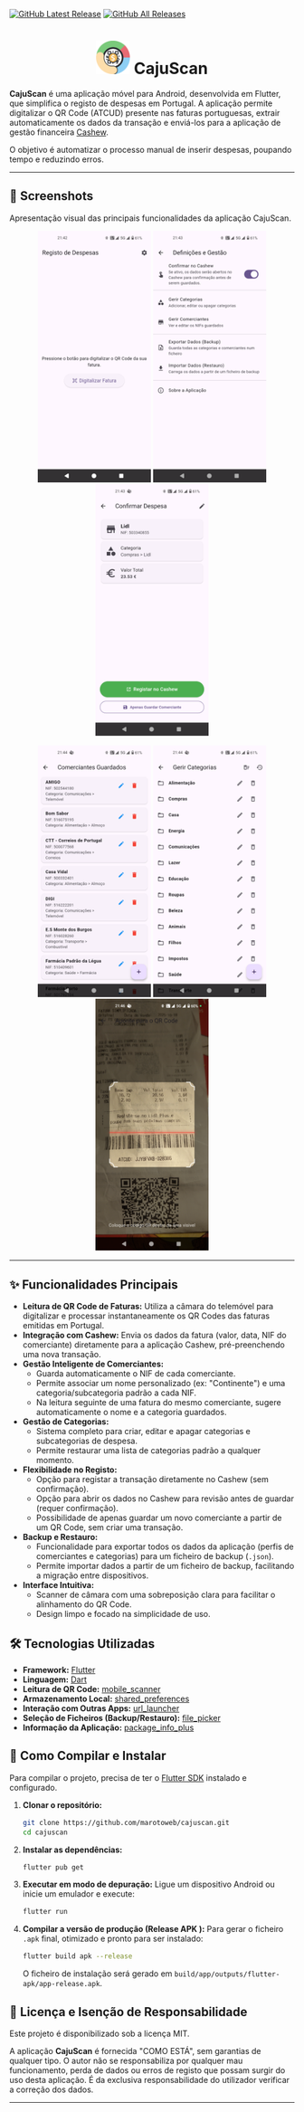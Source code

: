 [![GitHub Latest Release][releases_shield]][latest_release]
[![GitHub All Releases][downloads_total_shield]][releases]

[latest_release]: https://github.com/marotoweb/cajuscan_app/releases/latest

[releases_shield]: https://img.shields.io/github/release/marotoweb/cajuscan_app.svg?style=popout

[releases]: https://github.com/marotoweb/cajuscan_app/releases

[downloads_total_shield]: https://img.shields.io/github/downloads/marotoweb/cajuscan_app/total

<h1 align="center">
  <img src="assets/icon/icon.png" width="60" alt="CajuScan Icon">
  CajuScan
</h1>

**CajuScan** é uma aplicação móvel para Android, desenvolvida em Flutter, que simplifica o registo de despesas em Portugal. A aplicação permite digitalizar o QR Code (ATCUD) presente nas faturas portuguesas, extrair automaticamente os dados da transação e enviá-los para a aplicação de gestão financeira [Cashew](https://cashewapp.web.app/ ).

O objetivo é automatizar o processo manual de inserir despesas, poupando tempo e reduzindo erros.

---

## 📸 Screenshots

Apresentação visual das principais funcionalidades da aplicação CajuScan.

<p align="center">
  <img src="screenshots/Screenshot_1.png" width="200" alt="Página Inicial">
  <img src="screenshots/Screenshot_2.png" width="200" alt="Página de Digitalização">
  <img src="screenshots/Screenshot_3.png" width="200" alt="Página de Confirmação">
</p>
<p align="center">
  <img src="screenshots/Screenshot_4.png" width="200" alt="Gestão de Comerciantes">
  <img src="screenshots/Screenshot_5.png" width="200" alt="Gestão de Categorias">
  <img src="screenshots/Screenshot_6.png" width="200" alt="Página de Definições">
</p>

---

## ✨ Funcionalidades Principais

*   **Leitura de QR Code de Faturas:** Utiliza a câmara do telemóvel para digitalizar e processar instantaneamente os QR Codes das faturas emitidas em Portugal.
*   **Integração com Cashew:** Envia os dados da fatura (valor, data, NIF do comerciante) diretamente para a aplicação Cashew, pré-preenchendo uma nova transação.
*   **Gestão Inteligente de Comerciantes:**
    *   Guarda automaticamente o NIF de cada comerciante.
    *   Permite associar um nome personalizado (ex: "Continente") e uma categoria/subcategoria padrão a cada NIF.
    *   Na leitura seguinte de uma fatura do mesmo comerciante, sugere automaticamente o nome e a categoria guardados.
*   **Gestão de Categorias:**
    *   Sistema completo para criar, editar e apagar categorias e subcategorias de despesa.
    *   Permite restaurar uma lista de categorias padrão a qualquer momento.
*   **Flexibilidade no Registo:**
    *   Opção para registar a transação diretamente no Cashew (sem confirmação).
    *   Opção para abrir os dados no Cashew para revisão antes de guardar (requer confirmação).
    *   Possibilidade de apenas guardar um novo comerciante a partir de um QR Code, sem criar uma transação.
*   **Backup e Restauro:**
    *   Funcionalidade para exportar todos os dados da aplicação (perfis de comerciantes e categorias) para um ficheiro de backup (`.json`).
    *   Permite importar dados a partir de um ficheiro de backup, facilitando a migração entre dispositivos.
*   **Interface Intuitiva:**
    *   Scanner de câmara com uma sobreposição clara para facilitar o alinhamento do QR Code.
    *   Design limpo e focado na simplicidade de uso.

## 🛠️ Tecnologias Utilizadas

*   **Framework:** [Flutter](https://flutter.dev/ )
*   **Linguagem:** [Dart](https://dart.dev/ )
*   **Leitura de QR Code:** [mobile_scanner](https://pub.dev/packages/mobile_scanner )
*   **Armazenamento Local:** [shared_preferences](https://pub.dev/packages/shared_preferences )
*   **Interação com Outras Apps:** [url_launcher](https://pub.dev/packages/url_launcher )
*   **Seleção de Ficheiros (Backup/Restauro):** [file_picker](https://pub.dev/packages/file_picker )
*   **Informação da Aplicação:** [package_info_plus](https://pub.dev/packages/package_info_plus )

## 🚀 Como Compilar e Instalar

Para compilar o projeto, precisa de ter o [Flutter SDK](https://docs.flutter.dev/get-started/install ) instalado e configurado.

1.  **Clonar o repositório:**
    ```sh
    git clone https://github.com/marotoweb/cajuscan.git
    cd cajuscan
    ```

2.  **Instalar as dependências:**
    ```sh
    flutter pub get
    ```

3.  **Executar em modo de depuração:**
    Ligue um dispositivo Android ou inicie um emulador e execute:
    ```sh
    flutter run
    ```

4.  **Compilar a versão de produção (Release APK ):**
    Para gerar o ficheiro `.apk` final, otimizado e pronto para ser instalado:
    ```sh
    flutter build apk --release
    ```
    O ficheiro de instalação será gerado em `build/app/outputs/flutter-apk/app-release.apk`.

## 📄 Licença e Isenção de Responsabilidade

Este projeto é disponibilizado sob a licença MIT.

A aplicação **CajuScan** é fornecida "COMO ESTÁ", sem garantias de qualquer tipo. O autor não se responsabiliza por qualquer mau funcionamento, perda de dados ou erros de registo que possam surgir do uso desta aplicação. É da exclusiva responsabilidade do utilizador verificar a correção dos dados.

---
